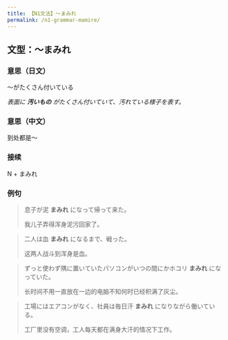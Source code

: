 ```yaml
---
title: 【N1文法】〜まみれ
permalink: /n1-grammar-mamire/
---
```


## 文型：〜まみれ

### 意思（日文）

〜がたくさん付いている
 
*表面に **汚いもの** がたくさん付いていて、汚れている様子を表す。*

### 意思（中文）

到处都是〜

### 接续

N + まみれ

### 例句

> 息子が泥 **まみれ** になって帰って来た。
>
> 我儿子弄得浑身泥污回家了。

> 二人は血 **まみれ** になるまで、戦った。
>
> 这两人战斗到浑身是血。

> ずっと使わず隅に置いていたパソコンがいつの間にかホコリ **まみれ** になっていた。
>
> 长时间不用一直放在一边的电脑不知何时已经积满了灰尘。

> 工場にはエアコンがなく、社員は毎日汗 **まみれ** になりながら働いている。
>
> 工厂里没有空调，工人每天都在满身大汗的情况下工作。
